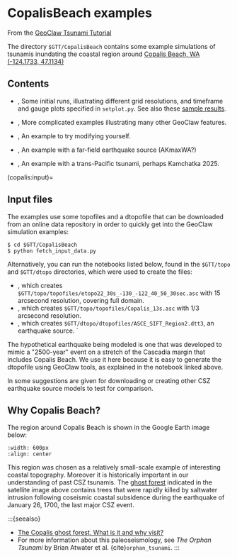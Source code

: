 # CopalisBeach examples

From the
[GeoClaw Tsunami Tutorial](https://rjleveque.github.io/geoclaw_tsunami_tutorial)

The directory `$GTT/CopalisBeach`
contains some example simulations of tsunamis inundating the coastal region
around [Copalis Beach, WA (-124.1733, 47.1134)](https://maps.app.goo.gl/RW275B5TzY4oQakaA)

## Contents

- [](example1/README), Some initial runs, illustrating different grid
  resolutions, and timeframe and gauge plots specified in `setplot.py`.
  See also these [sample results](example1/results).

- [](example2/README), More complicated examples illustrating many other
  GeoClaw features.

- [](exercise1/README), An example to try modifying yourself.

- [](example3/README), An example with a far-field earthquake source
  (AKmaxWA?)

- [](example4/README), An example with a trans-Pacific tsunami,
  perhaps Kamchatka 2025.

(copalis:input)=
## Input files

The examples use some topofiles and a dtopofile that can be
downloaded from an online data repository in order to quickly get into the
GeoClaw simulation examples:

    $ cd $GTT/CopalisBeach
    $ python fetch_input_data.py

Alternatively, you can run the notebooks listed below, found in the `$GTT/topo` and
`$GTT/dtopo` directories, which were used to create the files:

- [](../topo/fetch_etopo22), which creates
  `$GTT/topo/topofiles/etopo22_30s_-130_-122_40_50_30sec.asc`
  with 15 arcsecond resolution, covering full domain.
- [](../topo/CopalisTopo), which creates
  `$GTT/topo/topofiles/Copalis_13s.asc`
  with 1/3 arcsecond resolution.
- [](../dtopo/ASCE_SIFT_Region2), which creates
  `$GTT/dtopo/dtopofiles/ASCE_SIFT_Region2.dtt3`,
  an earthquake source.
  `

The hypothetical earthquake being modeled is one that was developed to mimic
a "2500-year" event on a stretch of the Cascadia margin that includes
Copalis Beach.  We use it here because it is easy to generate the dtopofile
using GeoClaw tools, as explained in the notebook linked above.

In [](exercise1/README) some suggestions are given for downloading or
creating  other CSZ earthquake source models to test for comparison.

## Why Copalis Beach?

The region around Copalis Beach is shown in the Google Earth image below:

```{image} ../topo/images/CopalisTopo0.jpg
:width: 600px
:align: center
```

This region was chosen as a relatively small-scale example of interesting
coastal topography.  Moreover it is historically important in our understanding
of past CSZ tsunamis.  The
[ghost forest](https://en.wikipedia.org/wiki/Ghost_forest)
indicated in the satellite image above contains trees that were rapidly
killed by saltwater intrusion following coseismic coastal subsidence during
the earthquake of January 26, 1700, the last major CSZ event.  

:::{seealso}
- [The Copalis ghost forest, What is it and why visit?](https://wa100.dnr.wa.gov/willapa-hills/copalis-ghost-forest)
- For more information about this paleoseismology, see *The Orphan Tsunami* by
  Brian Atwater et al. {cite}`orphan_tsunami`.
:::
